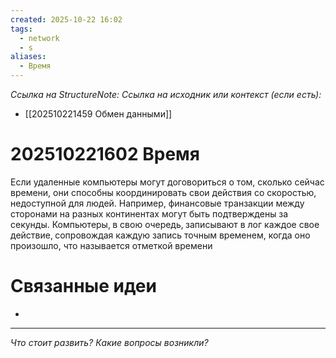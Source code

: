 ```yaml
---
created: 2025-10-22 16:02
tags:
  - network
  - s
aliases:
  - Время
---
```

*Ссылка на StructureNote:*
*Ссылка на исходник или контекст (если есть):*
- [[202510221459 Обмен данными]] 

# 202510221602 Время

Если удаленные компьютеры могут договориться о том, сколько сейчас времени, они способны координировать свои действия со скоростью, недоступной для людей. Например, финансовые транзакции между сторонами на разных континентах могут быть подтверждены за секунды. Компьютеры‚ в свою очередь‚ записывают в лог каждое свое действие‚ сопровождая каждую запись точным временем, когда оно произошло, что называется отметкой времени

# Связанные идеи

- 

---

*Что стоит развить? Какие вопросы возникли?*
